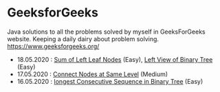 # GeeksforGeeks
Java solutions to all the problems solved by myself in GeeksForGeeks website. Keeping a daily dairy about problem solving.
https://www.geeksforgeeks.org/ 

* 18.05.2020 : [Sum of Left Leaf Nodes](https://practice.geeksforgeeks.org/problems/sum-of-leaf-nodes/1) (Easy),
			   [Left View of Binary Tree](https://practice.geeksforgeeks.org/problems/left-view-of-binary-tree/1) (Easy)
* 17.05.2020 : [Connect Nodes at Same Level](https://practice.geeksforgeeks.org/problems/connect-nodes-at-same-level/1/) (Medium)
* 16.05.2020 : [longest Consecutive Sequence in Binary Tree](https://practice.geeksforgeeks.org/problems/longest-consecutive-sequence-in-binary-tree/1)  (Easy)
